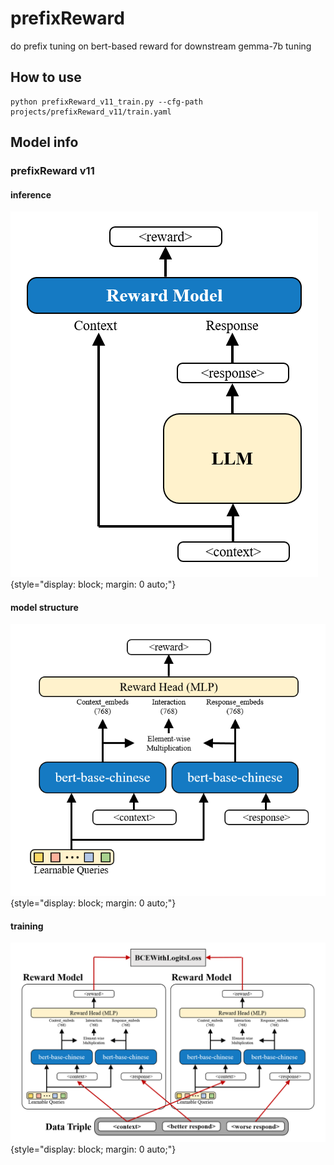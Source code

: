 # prefixReward
do prefix tuning on bert-based reward for downstream gemma-7b tuning

## How to use
```shell
python prefixReward_v11_train.py --cfg-path projects/prefixReward_v11/train.yaml
```

## Model info
### prefixReward v11
#### inference
![](https://github.com/yasaisen/prefixReward/blob/main/doc/prefixReward_v11/prefixReward_v11_inference.png){style="display: block; margin: 0 auto;"}

#### model structure
![](https://github.com/yasaisen/prefixReward/blob/main/doc/prefixReward_v11/prefixReward_v11_model.png){style="display: block; margin: 0 auto;"}

#### training
![](https://github.com/yasaisen/prefixReward/blob/main/doc/prefixReward_v11/prefixReward_v11_training.png){style="display: block; margin: 0 auto;"}


